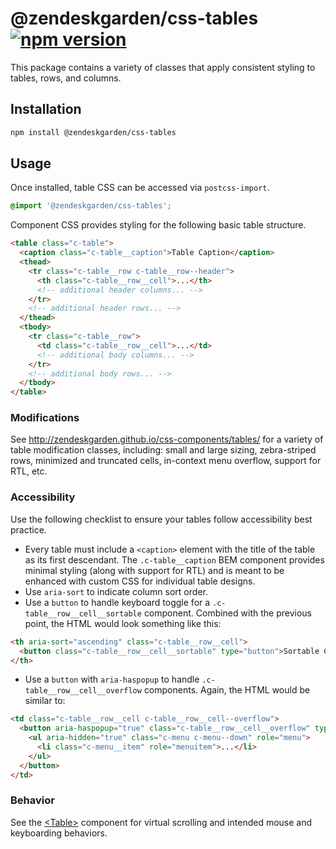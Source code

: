 # @zendeskgarden/css-tables [![npm version](https://img.shields.io/npm/v/@zendeskgarden/css-tables.svg?style=flat-square)](https://www.npmjs.com/package/@zendeskgarden/css-tables)

This package contains a variety of classes that apply consistent styling
to tables, rows, and columns.

## Installation

```sh
npm install @zendeskgarden/css-tables
```

## Usage

Once installed, table CSS can be accessed via `postcss-import`.

```css
@import '@zendeskgarden/css-tables';
```

Component CSS provides styling for the following basic table structure.

```html
<table class="c-table">
  <caption class="c-table__caption">Table Caption</caption>
  <thead>
    <tr class="c-table__row c-table__row--header">
      <th class="c-table__row__cell">...</th>
      <!-- additional header columns... -->
    </tr>
    <!-- additional header rows... -->
  </thead>
  <tbody>
    <tr class="c-table__row">
      <td class="c-table__row__cell">...</td>
      <!-- additional body columns... -->
    </tr>
    <!-- additional body rows... -->
  </tbody>
</table>
```

### Modifications

See http://zendeskgarden.github.io/css-components/tables/ for a variety
of table modification classes, including: small and large sizing,
zebra-striped rows, minimized and truncated cells, in-context menu
overflow, support for RTL, etc.

### Accessibility

Use the following checklist to ensure your tables follow accessibility
best practice.

* Every table must include a `<caption>` element with the title of the
  table as its first descendant. The `.c-table__caption` BEM component
  provides minimal styling (along with support for RTL) and is meant to
  be enhanced with custom CSS for individual table designs.
* Use `aria-sort` to indicate column sort order.
* Use a `button` to handle keyboard toggle for a
  `.c-table__row__cell__sortable` component. Combined with the previous
  point, the HTML would look something like this:

```html
<th aria-sort="ascending" class="c-table__row__cell">
  <button class="c-table__row__cell__sortable" type="button">Sortable Column</button>
</th>
```

* Use a `button` with `aria-haspopup` to handle
  `.c-table__row__cell__overflow` components. Again, the HTML would be
  similar to:

```html
<td class="c-table__row__cell c-table__row__cell--overflow">
  <button aria-haspopup="true" class="c-table__row__cell__overflow" type="button">
    <ul aria-hidden="true" class="c-menu c-menu--down" role="menu">
      <li class="c-menu__item" role="menuitem">...</li>
    </ul>
  </button>
</td>
```

### Behavior

See the
[&lt;Table&gt;](http://zendeskgarden.github.io/react-components/#!/Table)
component for virtual scrolling and intended mouse and keyboarding
behaviors.
